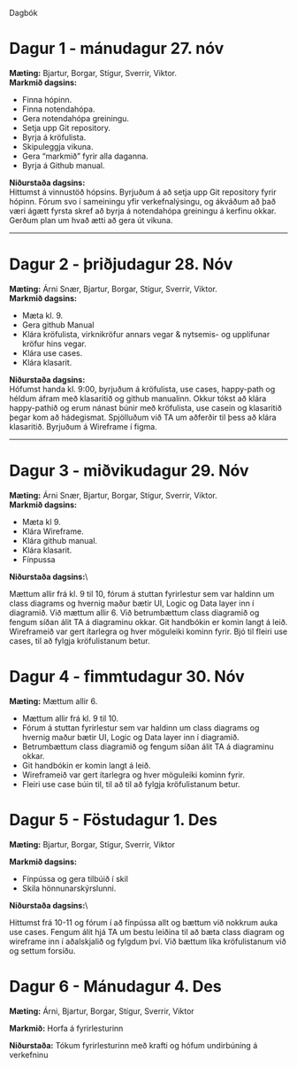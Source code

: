 Dagbók

# Dagur 1 - mánudagur 27. nóv

**Mæting:** Bjartur, Borgar, Stígur, Sverrir, Viktor.\
**Markmið dagsins:**

* Finna hópinn.
* Finna notendahópa.
* Gera notendahópa greiningu.
* Setja upp Git repository.
* Byrja á kröfulista.
* Skipuleggja vikuna.
* Gera “markmið” fyrir alla daganna.
* Byrja á Github manual.

**Niðurstaða dagsins:**\
Hittumst á vinnustöð hópsins. Byrjuðum á að setja upp Git repository fyrir hópinn.
Fórum svo í sameiningu yfir verkefnalýsingu,
og ákváðum að það væri ágætt fyrsta skref að byrja á notendahópa greiningu á kerfinu okkar.
Gerðum plan um hvað ætti að gera út vikuna.

-----

# Dagur 2 - þriðjudagur 28. Nóv

**Mæting:** Árni Snær, Bjartur, Borgar, Stígur, Sverrir, Viktor.\
**Markmið dagsins:**

* Mæta kl. 9.
* Gera github Manual
* Klára kröfulista, virknikröfur annars vegar & nytsemis- og upplifunar kröfur hins vegar.
* Klára use cases.
* Klára klasarit.

**Niðurstaða dagsins:**\
Hófumst handa kl. 9:00, byrjuðum á kröfulista, use cases, happy-path og héldum áfram með klasaritið og github manualinn. Okkur tókst að klára happy-pathið og erum nánast búnir með kröfulista, use casein og klasaritið þegar kom að hádegismat. Spjölluðum við TA um aðferðir til þess að klára klasaritið. Byrjuðum á Wireframe í figma.

-----

# Dagur 3 - miðvikudagur 29. Nóv

**Mæting:** Árni Snær, Bjartur, Borgar, Stígur, Sverrir, Viktor.\
**Markmið dagsins:**

* Mæta kl 9.
* Klára Wireframe.
* Klára github manual.
* Klára klasarit.
* Fínpussa

**Niðurstaða dagsins:**\

Mættum allir frá kl. 9 til 10, fórum á stuttan fyrirlestur sem var haldinn um class diagrams og hvernig maður bætir UI, Logic og Data layer inn í diagramið. Við mættum allir 6.
Við betrumbættum class diagramið og fengum síðan álit TA á diagraminu okkar. Git handbókin er komin langt á leið. Wireframeið var gert ítarlegra og hver möguleiki kominn fyrir. 
Bjó til fleiri use cases, til að fylgja kröfulistanum betur. 

# Dagur 4 - fimmtudagur 30. Nóv

**Mæting:** Mættum allir 6.

* Mættum allir frá kl. 9 til 10.
* Fórum á stuttan fyrirlestur sem var haldinn um class diagrams og hvernig maður bætir UI, Logic og Data layer inn í diagramið. 
* Betrumbættum class diagramið og fengum síðan álit TA á diagraminu okkar. 
* Git handbókin er komin langt á leið. 
* Wireframeið var gert ítarlegra og hver möguleiki kominn fyrir. 
* Fleiri use case búin til, til að til að fylgja kröfulistanum betur. 

# Dagur 5 - Föstudagur 1. Des

**Mæting:** Bjartur, Borgar, Stígur, Sverrir, Viktor

**Markmið dagsins:**

* Fínpússa og gera tilbúið í skil
* Skila hönnunarskýrslunni.

**Niðurstaða dagsins:**\

Hittumst frá 10-11 og fórum í að fínpússa allt og bættum við nokkrum auka use cases. Fengum álit hjá TA um bestu leiðina til að bæta class diagram og wireframe inn í aðalskjalið og fylgdum því. Við bættum líka kröfulistanum við og settum forsíðu.

# Dagur 6 - Mánudagur 4. Des

**Mæting:** Árni, Bjartur, Borgar, Stígur, Sverrir, Viktor

**Markmið:**
Horfa á fyrirlesturinn


**Niðurstaða:**
Tókum fyrirlesturinn með krafti og hófum undirbúning á verkefninu
